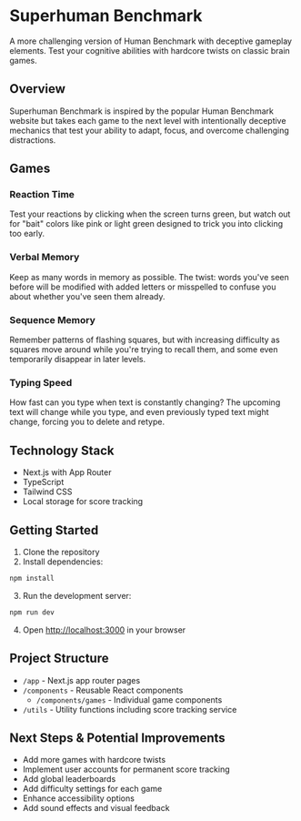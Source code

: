 # Superhuman Benchmark

A more challenging version of Human Benchmark with deceptive gameplay elements. Test your cognitive abilities with hardcore twists on classic brain games.

## Overview

Superhuman Benchmark is inspired by the popular Human Benchmark website but takes each game to the next level with intentionally deceptive mechanics that test your ability to adapt, focus, and overcome challenging distractions.

## Games

### Reaction Time
Test your reactions by clicking when the screen turns green, but watch out for "bait" colors like pink or light green designed to trick you into clicking too early.

### Verbal Memory
Keep as many words in memory as possible. The twist: words you've seen before will be modified with added letters or misspelled to confuse you about whether you've seen them already.

### Sequence Memory
Remember patterns of flashing squares, but with increasing difficulty as squares move around while you're trying to recall them, and some even temporarily disappear in later levels.

### Typing Speed
How fast can you type when text is constantly changing? The upcoming text will change while you type, and even previously typed text might change, forcing you to delete and retype.

## Technology Stack

- Next.js with App Router
- TypeScript
- Tailwind CSS
- Local storage for score tracking

## Getting Started

1. Clone the repository
2. Install dependencies:
```bash
npm install
```
3. Run the development server:
```bash
npm run dev
```
4. Open [http://localhost:3000](http://localhost:3000) in your browser

## Project Structure

- `/app` - Next.js app router pages
- `/components` - Reusable React components
  - `/components/games` - Individual game components
- `/utils` - Utility functions including score tracking service

## Next Steps & Potential Improvements

- Add more games with hardcore twists
- Implement user accounts for permanent score tracking
- Add global leaderboards
- Add difficulty settings for each game
- Enhance accessibility options
- Add sound effects and visual feedback